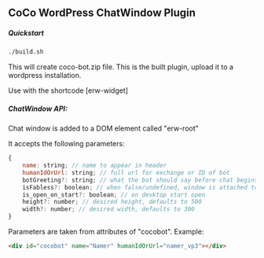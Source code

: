 ## CoCo WordPress ChatWindow Plugin

##### Quickstart
```bash
./build.sh
```
This will create coco-bot.zip file. This is the built plugin, upload it to a wordpress installation.

Use with the shortcode [erw-widget]

##### ChatWindow API:

Chat window is added to a DOM element called "erw-root"

It accepts the following parameters:

```js
{
    name: string; // name to appear in header
    humanIdOrUrl: string; // full url for exchange or ID of bot
    botGreeting?: string; // what the bot should say before chat begins, defaults to "Type anything to get started!"
    isFabless?: boolean; // when false/undefined, window is attached to a button, fixed in lower right corner. Otherwise it'll be placed under the root component
    is_open_on_start?: boolean; // on desktop start open
    height?: number; // desired height, defaults to 500
    width?: number; // desired width, defaults to 300
}
```

Parameters are taken from attributes of "cocobot". Example:

```html
<div id="cocobot" name="Namer" humanIdOrUrl="namer_vp3"></div>
```
